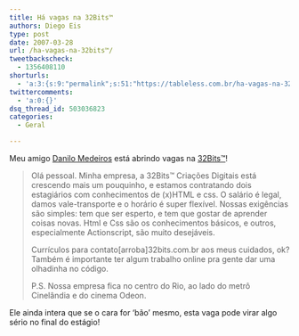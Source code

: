 ```yaml
---
title: Há vagas na 32Bits™
authors: Diego Eis
type: post
date: 2007-03-28
url: /ha-vagas-na-32bits™/
tweetbackscheck:
  - 1356408110
shorturls:
  - 'a:3:{s:9:"permalink";s:51:"https://tableless.com.br/ha-vagas-na-32bits%e2%84%a2";s:7:"tinyurl";s:26:"https://tinyurl.com/3zu83uh";s:4:"isgd";s:19:"https://is.gd/8MQyc3";}'
twittercomments:
  - 'a:0:{}'
dsq_thread_id: 503036823
categories:
  - Geral

---
```

Meu amigo [Danilo Medeiros][1] está abrindo vagas na [32Bits™][2]!

> Olá pessoal. Minha empresa, a 32Bits™ Criações Digitais está crescendo mais um pouquinho, e estamos contratando dois estagiários com conhecimentos de (x)HTML e css. O salário é legal, damos vale-transporte e o horário é super flexível. Nossas exigências são simples: tem que ser esperto, e tem que gostar de aprender coisas novas. Html e Css são os conhecimentos básicos, e outros, especialmente Actionscript, são muito desejáveis.
> 
> Currículos para contato[arroba]32bits.com.br aos meus cuidados, ok? Também é importante ter algum trabalho online pra gente dar uma olhadinha no código.
> 
> P.S. Nossa empresa fica no centro do Rio, ao lado do metrô Cinelândia e do cinema Odeon.

Ele ainda intera que se o cara for &#8216;bão&#8217; mesmo, esta vaga pode virar algo sério no final do estágio!

 [1]: https://www.digitalminds.com.br/blog/
 [2]: https://www.32bits.com.br/